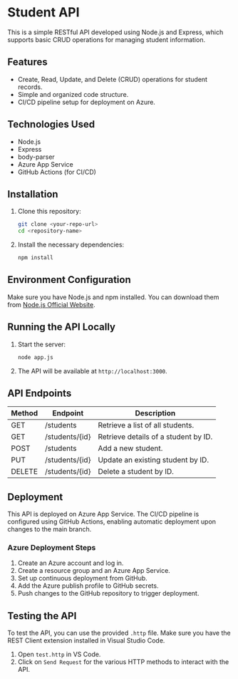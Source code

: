 
# Student API

This is a simple RESTful API developed using Node.js and Express, which supports basic CRUD operations for managing student information.



## Features

- Create, Read, Update, and Delete (CRUD) operations for student records.
- Simple and organized code structure.
- CI/CD pipeline setup for deployment on Azure.

## Technologies Used

- Node.js
- Express
- body-parser
- Azure App Service
- GitHub Actions (for CI/CD)

## Installation

1. Clone this repository:
   ```bash
   git clone <your-repo-url>
   cd <repository-name>
   ```

2. Install the necessary dependencies:
   ```bash
   npm install
   ```

## Environment Configuration

Make sure you have Node.js and npm installed. You can download them from [Node.js Official Website](https://nodejs.org/).

## Running the API Locally

1. Start the server:
   ```bash
   node app.js
   ```

2. The API will be available at `http://localhost:3000`.

## API Endpoints

| Method | Endpoint               | Description                             |
|--------|------------------------|-----------------------------------------|
| GET    | /students              | Retrieve a list of all students.       |
| GET    | /students/{id}         | Retrieve details of a student by ID.   |
| POST   | /students              | Add a new student.                      |
| PUT    | /students/{id}         | Update an existing student by ID.      |
| DELETE | /students/{id}         | Delete a student by ID.                |

## Deployment

This API is deployed on Azure App Service. The CI/CD pipeline is configured using GitHub Actions, enabling automatic deployment upon changes to the main branch.

### Azure Deployment Steps

1. Create an Azure account and log in.
2. Create a resource group and an Azure App Service.
3. Set up continuous deployment from GitHub.
4. Add the Azure publish profile to GitHub secrets.
5. Push changes to the GitHub repository to trigger deployment.

## Testing the API

To test the API, you can use the provided `.http` file. Make sure you have the REST Client extension installed in Visual Studio Code.

1. Open `test.http` in VS Code.
2. Click on `Send Request` for the various HTTP methods to interact with the API.


